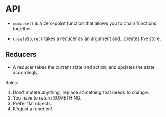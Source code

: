 # API

- `compose()` is a zero-point function that allows you to chain functions together

- `createStore()` takes a reducer as an argument and...creates the store.

## Reducers

- A reducer takes the current state and action, and updates the state accordingly.

Rules:

1. Don't mutate anything, replace something that needs to change.
2. You have to return SOMETHING.
3. Prefer flat objects.
4. It's just a function!



